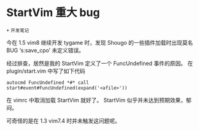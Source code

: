 # StartVim 重大 bug
`+` `开发笔记`

今在 1.5 vim8 继续开发 tygame 时，发现 Shougo 的一些插件加载时出现莫名BUG
‘s:save_cpo’ 未定义错误。

经过排查，居然是我的 StartVim 定义了一个 FuncUndefined 事件的原因。
在 plugin/start.vim 中写了如下代码
```
autocmd FuncUndefined *#* call start#event#FuncUndefined(expand('<afile>'))
```

在 vimrc 中取消加载 StartVim 就好了。
StartVim 似乎并未达到预期效果，郁闷。

可奇怪的是在 1.3 vim7.4 时并未触发这问题呢。
